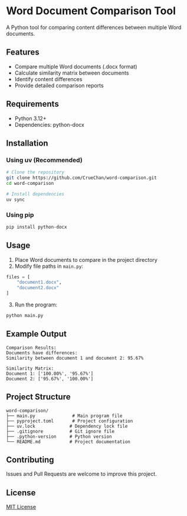 # Word Document Comparison Tool

A Python tool for comparing content differences between multiple Word documents.

## Features

- Compare multiple Word documents (.docx format)
- Calculate similarity matrix between documents
- Identify content differences
- Provide detailed comparison reports

## Requirements

- Python 3.12+
- Dependencies: python-docx

## Installation

### Using uv (Recommended)
```bash
# Clone the repository
git clone https://github.com/CrueChan/word-comparison.git
cd word-comparison

# Install dependencies
uv sync
```

### Using pip
```bash
pip install python-docx
```

## Usage

1. Place Word documents to compare in the project directory
2. Modify file paths in `main.py`:
```python
files = [
    "document1.docx",
    "document2.docx"
]
```
3. Run the program:
```bash
python main.py
```

## Example Output

```
Comparison Results:
Documents have differences:
Similarity between document 1 and document 2: 95.67%

Similarity Matrix:
Document 1: ['100.00%', '95.67%']
Document 2: ['95.67%', '100.00%']
```

## Project Structure

```
word-comparison/
├── main.py              # Main program file
├── pyproject.toml       # Project configuration
├── uv.lock             # Dependency lock file
├── .gitignore          # Git ignore file
├── .python-version     # Python version
└── README.md           # Project documentation
```

## Contributing

Issues and Pull Requests are welcome to improve this project.

## License

[MIT License](LICENSE)